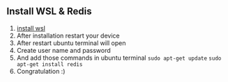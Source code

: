 ## Install WSL & Redis
1. [install wsl](https://learn.microsoft.com/en-us/windows/wsl/install)
2. After installation restart your device
3. After restart ubuntu terminal will open
4. Create user name and password
5. And add those commands in ubuntu terminal `sudo apt-get update` `sudo apt-get install redis`
6. Congratulation :)
